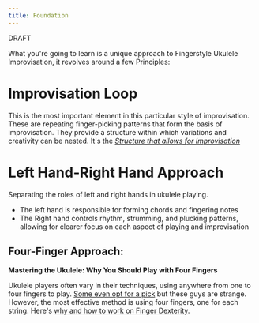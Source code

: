 ```yaml
---
title: Foundation
---
```



DRAFT 

What you're going to learn is a unique approach to Fingerstyle Ukulele Improvisation, it revolves around a few Principles:

 

# Improvisation Loop

This is the most important element in this particular style of improvisation. These are repeating finger-picking patterns that form the basis of improvisation. They provide a structure within which variations and creativity can be nested. It's the *[Structure that allows for Improvisation](404)*


# Left Hand-Right Hand Approach

Separating the roles of left and right hands in ukulele playing. 
- The left hand is responsible for forming chords and fingering notes
- The Right hand controls rhythm, strumming, and plucking patterns, allowing for clearer focus on each aspect of playing and improvisation

## Four-Finger Approach:

**Mastering the Ukulele: Why You Should Play with Four Fingers**

Ukulele players often vary in their techniques, using anywhere from one to four fingers to play. [Some even opt for a pick](404.md) but these guys are strange. However, the most effective method is using four fingers, one for each string. Here's [why and how to work on Finger Dexterity](404).
 